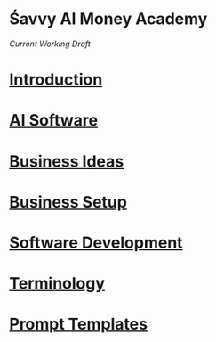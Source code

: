 # Śavvy AI Money Academy

_Current Working Draft_

# [Introduction](introduction.md)
# [AI Software](ai-software.md)
# [Business Ideas](business-ideas.md)
# [Business Setup](business-setup.md)
# [Software Development](software-development.md)
# [Terminology](terminology.md)
# [Prompt Templates](prompt-templates.md)
